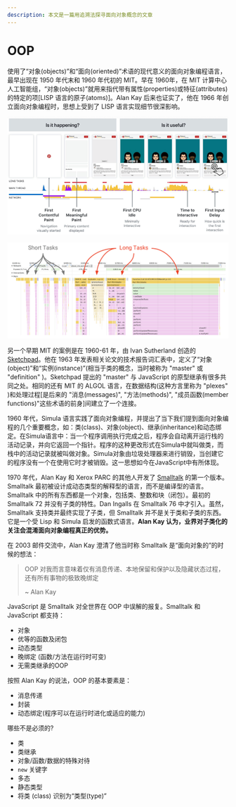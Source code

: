 ```yaml
---
description: 本文是一篇用追溯法探寻面向对象概念的文章
---
```


# OOP

使用了“对象\(objects\)”和“面向\(oriented\)”术语的现代意义的面向对象编程语言，最早出现在 1950 年代末和 1960 年代初的 MIT。早在 1960年，在 MIT 计算中心人工智能组，“对象\(objects\)”就用来指代带有属性\(properties\)或特征\(attributes\)的特定的项\[LISP 语言的原子\(atoms\)\]。Alan Kay 后来也证实了，他在 1966 年创立面向对象编程时，思想上受到了 LISP 语言实现细节很深影响。

![LISP I Programmers Manual \(1960\)](../.gitbook/assets/image%20%285%29.png)

![LISP 1.5 Programmer&apos;s Manual \(1962\)](../.gitbook/assets/image%20%282%29.png)

另一个早期 MIT 的案例是在 1960-61 年，由 Ivan Sutherland 创造的 [Sketchpad](https://en.wikipedia.org/wiki/Sketchpad)。他在 1963 年发表相关论文的技术报告词汇表中，定义了“对象\(object\)”和“实例\(instance\)”\(相当于类的概念，当时被称为 "master" 或 "definition" \)。Sketchpad 提出的 "master" 与 JavaScript 的原型继承有很多共同之处。相同的还有 MIT 的 ALGOL 语言，在数据结构\(这种方言里称为 "plexes" \)和处理过程\[是后来的 "消息\(messages\)",  "方法\(methods\)",  "成员函数\(member functions\)"这些术语的前身\]间建立了一个连接。

1960 年代，Simula 语言实践了面向对象编程，并提出了当下我们提到面向对象编程的几个重要概念，如：类\(class\)、对象\(object\)、继承\(inheritance\)和动态绑定。在Simula语言中：当一个程序调用执行完成之后，程序会自动离开运行栈的活动记录，并向它返回一个指针。程序的这种更改形式在Simula中就叫做类，而栈中的活动记录就被叫做对象。Simula对象由垃圾处理器来进行销毁，当创建它的程序没有一个在使用它时才被销毁。这一思想如今在JavaScript中有所体现。

1970 年代，Alan Kay 和 Xerox PARC 的其他人开发了 [Smalltalk](https://en.wikipedia.org/wiki/Smalltalk) 的第一个版本。Smalltalk 最初被设计成动态类型的解释型的语言，而不是编译型的语言。Smalltalk 中的所有东西都是一个对象，包括类、整数和块（闭包）。最初的 Smalltalk 72 并没有子类的特性。Dan Ingalls 在 Smalltalk 76 中才引入。虽然，Smalltalk 支持类并最终实现了子类，但 Smalltalk 并不是关于类和子类的东西。它是一个受 Lisp 和 Simula 启发的函数式语言。**Alan Kay 认为，业界对子类化的关注会混淆面向对象编程真正的优势。**

在 2003 邮件交流中，Alan Kay 澄清了他当时称 Smalltalk 是“面向对象的”的时候的想法：

> OOP 对我而言意味着仅有消息传递、本地保留和保护以及隐藏状态过程，还有所有事物的极致晚绑定
>
> ~ Alan Kay

JavaScript 是 Smalltalk 对全世界在 OOP 中误解的报复。Smalltalk 和 JavaScript 都支持：

* 对象
* 优等的函数及闭包
* 动态类型
* 晚绑定 \(函数/方法在运行时可变\)
* 无需类继承的OOP

按照 Alan Kay 的说法，OOP 的基本要素是：

* 消息传递
* 封装
* 动态绑定\(程序可以在运行时进化或适应的能力\)

哪些不是必须的?

* 类
* 类继承
* 对象/函数/数据的特殊对待
* `new` 关键字
* 多态
* 静态类型
* 将类 \(class\) 识别为“类型\(type\)”





